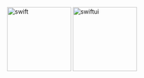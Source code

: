 <img width="150" alt="swift" src="https://github.com/Omid774/Omid774/assets/83581985/bcb26e94-600f-4f8d-80c8-2f8fe21ba16e">
<img width="150" alt="swiftui" src="https://github.com/Omid774/Omid774/assets/83581985/e0acd0be-311a-4cbe-84a1-f8c31f41d1ee">
